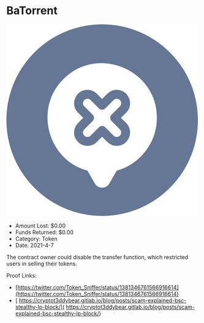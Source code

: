 # BaTorrent
![BaTorrent](/rektimages/BaTorrent.png)
- Amount Lost: $0.00
- Funds Returned: $0.00
- Category: Token
- Date: 2021-4-7

The contract owner could disable the transfer function, which restricted users in selling their tokens.


Proof Links:
- [https://twitter.com/Token_Sniffer/status/1381346761566916614](https://twitter.com/Token_Sniffer/status/1381346761566916614)
- [ 	https://cryptot3ddybear.gitlab.io/blog/posts/scam-explained-bsc-stealthy-lp-block/]( 	https://cryptot3ddybear.gitlab.io/blog/posts/scam-explained-bsc-stealthy-lp-block/)


